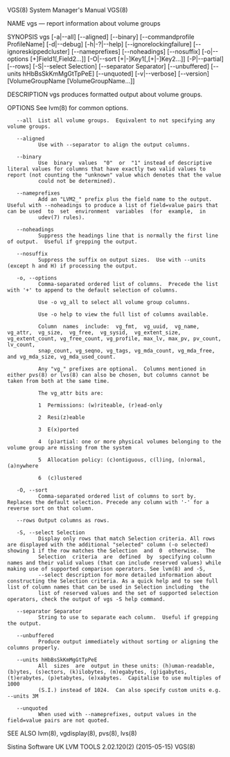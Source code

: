 VGS(8)                                                                                     System Manager's Manual                                                                                     VGS(8)



NAME
       vgs — report information about volume groups

SYNOPSIS
       vgs  [-a|--all]  [--aligned]  [--binary]  [--commandprofile  ProfileName]  [-d|--debug]  [-h|-?|--help] [--ignorelockingfailure] [--ignoreskippedcluster] [--nameprefixes] [--noheadings] [--nosuffix]
       [-o|--options [+]Field1[,Field2...]]  [-O|--sort [+|-]Key1[,[+|-]Key2...]]  [-P|--partial] [--rows]  [-S|--select  Selection]  [--separator  Separator]  [--unbuffered]  [--units  hHbBsSkKmMgGtTpPeE]
       [--unquoted] [-v|--verbose] [--version] [VolumeGroupName [VolumeGroupName...]]

DESCRIPTION
       vgs produces formatted output about volume groups.

OPTIONS
       See lvm(8) for common options.

       --all  List all volume groups.  Equivalent to not specifying any volume groups.

       --aligned
              Use with --separator to align the output columns.

       --binary
              Use  binary  values  "0"  or  "1" instead of descriptive literal values for columns that have exactly two valid values to report (not counting the "unknown" value which denotes that the value
              could not be determined).

       --nameprefixes
              Add an "LVM2_" prefix plus the field name to the output.  Useful with --noheadings to produce a list of field=value pairs that can be used  to  set  environment  variables  (for  example,  in
              udev(7) rules).

       --noheadings
              Suppress the headings line that is normally the first line of output.  Useful if grepping the output.

       --nosuffix
              Suppress the suffix on output sizes.  Use with --units (except h and H) if processing the output.

       -o, --options
              Comma-separated ordered list of columns.  Precede the list with '+' to append to the default selection of columns.

              Use -o vg_all to select all volume group columns.

              Use -o help to view the full list of columns available.

              Column  names  include:  vg_fmt,  vg_uuid,  vg_name,  vg_attr,  vg_size,  vg_free,  vg_sysid,  vg_extent_size,  vg_extent_count, vg_free_count, vg_profile, max_lv, max_pv, pv_count, lv_count,
              snap_count, vg_seqno, vg_tags, vg_mda_count, vg_mda_free, and vg_mda_size, vg_mda_used_count.

              Any "vg_" prefixes are optional.  Columns mentioned in either pvs(8) or lvs(8) can also be chosen, but columns cannot be taken from both at the same time.

              The vg_attr bits are:

              1  Permissions: (w)riteable, (r)ead-only

              2  Resi(z)eable

              3  E(x)ported

              4  (p)artial: one or more physical volumes belonging to the volume group are missing from the system

              5  Allocation policy: (c)ontiguous, c(l)ing, (n)ormal, (a)nywhere

              6  (c)lustered

       -O, --sort
              Comma-separated ordered list of columns to sort by.  Replaces the default selection. Precede any column with '-' for a reverse sort on that column.

       --rows Output columns as rows.

       -S, --select Selection
              Display only rows that match Selection criteria. All rows are displayed with the additional "selected" column (-o selected) showing 1 if the row matches the Selection  and  0  otherwise.  The
              Selection  criteria  are  defined  by  specifying column names and their valid values (that can include reserved values) while making use of supported comparison operators. See lvm(8) and -S,
              --select description for more detailed information about constructing the Selection criteria. As a quick help and to see full list of column names that can be used in Selection including  the
              list of reserved values and the set of supported selection operators, check the output of vgs -S help command.

       --separator Separator
              String to use to separate each column.  Useful if grepping the output.

       --unbuffered
              Produce output immediately without sorting or aligning the columns properly.

       --units hHbBsSkKmMgGtTpPeE
              All  sizes  are  output in these units: (h)uman-readable, (b)ytes, (s)ectors, (k)ilobytes, (m)egabytes, (g)igabytes, (t)erabytes, (p)etabytes, (e)xabytes.  Capitalise to use multiples of 1000
              (S.I.) instead of 1024.  Can also specify custom units e.g. --units 3M

       --unquoted
              When used with --nameprefixes, output values in the field=value pairs are not quoted.

SEE ALSO
       lvm(8), vgdisplay(8), pvs(8), lvs(8)



Sistina Software UK                                                                   LVM TOOLS 2.02.120(2) (2015-05-15)                                                                               VGS(8)
